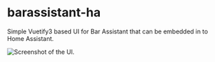 # barassistant-ha
Simple Vuetify3 based UI for Bar Assistant that can be embedded in to Home Assistant.

![Screenshot of the UI.](doc/screenshot.png?)

